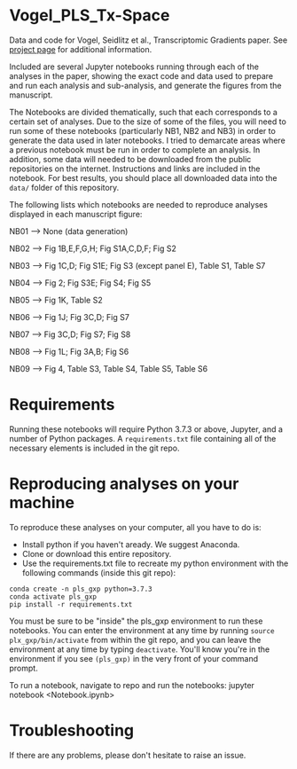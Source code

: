 # Vogel_PLS_Tx-Space
Data and code for Vogel, Seidlitz et al., Transcriptomic Gradients paper. See [project page](https://pennlinc.github.io/Vogel_PLS_Tx-Space/) for additional information.

Included are several Jupyter notebooks running through each of the analyses in the paper, showing the exact code and data used to prepare and run each analysis and sub-analysis, and generate the figures from the manuscript.

The Notebooks are divided thematically, such that each corresponds to a certain set of analyses. Due to the size of some of the files, you will need to run some of these notebooks (particularly NB1, NB2 and NB3) in order to generate the data used in later notebooks. I tried to demarcate areas where a previous notebook must be run in order to complete an analysis. In addition, some data will needed to be downloaded from the public repositories on the internet. Instructions and links are included in the notebook. For best results, you should place all downloaded data into the `data/` folder of this repository.

The following lists which notebooks are needed to reproduce analyses displayed in each manuscript figure:

NB01 --> None (data generation)

NB02 --> Fig 1B,E,F,G,H; Fig S1A,C,D,F; Fig S2

NB03 --> Fig 1C,D; Fig S1E; Fig S3 (except panel E), Table S1, Table S7

NB04 --> Fig 2; Fig S3E; Fig S4; Fig S5

NB05 --> Fig 1K, Table S2

NB06 --> Fig 1J; Fig 3C,D; Fig S7

NB07 --> Fig 3C,D; Fig S7; Fig S8

NB08 --> Fig 1L; Fig 3A,B; Fig S6

NB09 --> Fig 4, Table S3, Table S4, Table S5, Table S6

# Requirements
Running these notebooks will require Python 3.7.3 or above, Jupyter, and a number of Python packages. A `requirements.txt` file containing all of the necessary elements is included in the git repo. 

# Reproducing analyses on your machine
To reproduce these analyses on your computer, all you have to do is:

* Install python if you haven't aready. We suggest Anaconda.
* Clone or download this entire repository.
* Use the requirements.txt file to recreate my python environment with the following commands (inside this git repo):

```
conda create -n pls_gxp python=3.7.3
conda activate pls_gxp
pip install -r requirements.txt
```

You must be sure to be "inside" the pls_gxp environment to run these notebooks. You can enter the environment at any time by running `source plx_gxp/bin/activate` from within the git repo, and you can leave the environment at any time by typing `deactivate`. You'll know you're in the environment if you see `(pls_gxp)` in the very front of your command prompt.

To run a notebook, navigate to repo and run the notebooks: jupyter notebook <Notebook.ipynb>

# Troubleshooting
If there are any problems, please don't hesitate to raise an issue.
